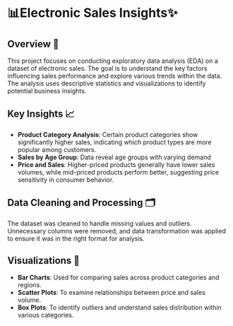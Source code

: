 # 📊Electronic Sales Insights✨

## Overview 💫

This project focuses on conducting exploratory data analysis (EDA) on a dataset of electronic sales. The goal is to understand the key factors influencing sales performance and explore various trends within the data. The analysis uses descriptive statistics and visualizations to identify potential business insights.

## Key Insights 📈

- **Product Category Analysis**: Certain product categories show significantly higher sales, indicating which product types are more popular among customers.
- **Sales by Age Group**: Data reveal age groups with varying demand
- **Price and Sales**: Higher-priced products generally have lower sales volumes, while mid-priced products perform better, suggesting price sensitivity in consumer behavior.

## Data Cleaning and Processing 🗂️

The dataset was cleaned to handle missing values and outliers. Unnecessary columns were removed, and data transformation was applied to ensure it was in the right format for analysis.

## Visualizations 🧮

- **Bar Charts**: Used for comparing sales across product categories and regions.
- **Scatter Plots**: To examine relationships between price and sales volume.
- **Box Plots**: To identify outliers and understand sales distribution within various categories.
